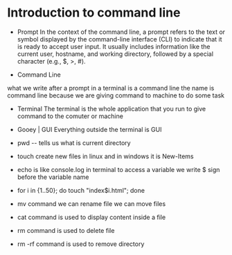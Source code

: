 # Introduction to command line

- Prompt
  In the context of the command line, a prompt refers to the text or symbol displayed by the command-line interface (CLI) to indicate that it is ready to accept user input. It usually includes information like the current user, hostname, and working directory, followed by a special character (e.g., $, >, #).

- Command Line

what we write after a prompt in a terminal is a command line the name is command line because we are giving command to machine to do some task

- Terminal
  The terminal is the whole application that you run to give command to the comuter or machine

- Gooey | GUI
  Everything outside the terminal is GUI

- pwd -- tells us what is current directory

- touch create new files in linux and in windows it is New-Items

- echo is like console.log in terminal to access a variable we write $ sign before the variable name

- for i in {1..50}; do touch "index$i.html"; done

- mv command we can rename file we can move files

- cat command is used to display content inside a file

- rm command is used to delete file

- rm -rf command is used to remove directory
